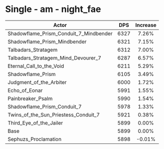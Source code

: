 # Single - am - night_fae
| Actor | DPS | Increase |
|---|:---:|:---:|
|Shadowflame_Prism_Conduit_7_Mindbender|6327|7.26%|
|Shadowflame_Prism_Mindbender|6321|7.15%|
|Talbadars_Stratagem|6312|7.00%|
|Talbadars_Stratagem_Mind_Devourer_7|6287|6.57%|
|Eternal_Call_to_the_Void|6211|5.29%|
|Shadowflame_Prism|6105|3.49%|
|Judgment_of_the_Arbiter|6000|1.72%|
|Echo_of_Eonar|5991|1.55%|
|Painbreaker_Psalm|5990|1.54%|
|Shadowflame_Prism_Conduit_7|5978|1.33%|
|Twins_of_the_Sun_Priestess_Conduit_7|5921|0.38%|
|Third_Eye_of_the_Jailer|5899|0.00%|
|Base|5899|0.00%|
|Sephuzs_Proclamation|5898|-0.01%|
